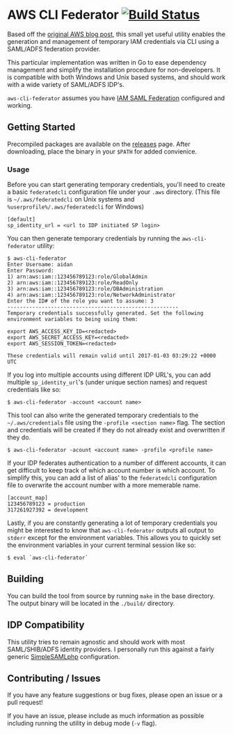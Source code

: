 # AWS CLI Federator [![Build Status](https://travis-ci.org/aidan-/aws-cli-federator.svg?branch=master)](https://travis-ci.org/aidan-/aws-cli-federator)
Based off the [original AWS blog post](https://blogs.aws.amazon.com/security/post/Tx1LDN0UBGJJ26Q/How-to-Implement-Federated-API-and-CLI-Access-Using-SAML-2-0-and-AD-FS), this small yet useful utility enables the generation and management of temporary IAM credentials via CLI using a SAML/ADFS federation provider.

This particular implementation was written in Go to ease dependency management and simplify the installation procedure for non-developers.  It is compatible with both Windows and Unix based systems, and should work with a wide variety of SAML/ADFS IDP's.

`aws-cli-federator` assumes you have [IAM SAML Federation](http://docs.aws.amazon.com/IAM/latest/UserGuide/id_roles_providers_enable-console-saml.html) configured and working.  

## Getting Started
Precompiled packages are available on the [releases](https://github.com/aidan-/aws-cli-federator/releases) page.  After downloading, place the binary in your `$PATH` for added convienice.

### Usage
Before you can start generating temporary credentials, you'll need to create a basic `federatedcli` configuration file under your `.aws` directory. (This file is `~/.aws/federatedcli` on Unix systems and `%userprofile%/.aws/federatedcli` for Windows) 
```
[default]
sp_identity_url = <url to IDP initiated SP login>
```

You can then generate temporary credentials by running the `aws-cli-federator` utility:

```
$ aws-cli-federator
Enter Username: aidan
Enter Password:
1) arn:aws:iam::123456789123:role/GlobalAdmin
2) arn:aws:iam::123456789123:role/ReadOnly
3) arn:aws:iam::123456789123:role/DBAdministration
4) arn:aws:iam::123456789123:role/NetworkAdministrator
Enter the ID# of the role you want to assume: 3
-------------------------------------------------------
Temporary credentials successfully generated. Set the following environment variables to being using them:

export AWS_ACCESS_KEY_ID=<redacted>
export AWS_SECRET_ACCESS_KEY=<redacted>
export AWS_SESSION_TOKEN=<redacted>

These credentials will remain valid until 2017-01-03 03:29:22 +0000 UTC
```

If you log into multiple accounts using different IDP URL's, you can add multiple `sp_identity_url`'s (under unique section names) and request credentials like so:

```
$ aws-cli-federator -account <account name>
```

This tool can also write the generated temporary credentials to the `~/.aws/credentials` file using the `-profile <section name>` flag.  The section and credentials will be created if they do not already exist and overwritten if they do.

```
$ aws-cli-federator -acount <account name> -profile <profile name>
```

If your IDP federates authentication to a number of different accounts, it can get difficult to keep track of which account number is which account.  To simplify this, you can add a list of alias' to the `federatedcli` configuration file to overwrite the account number with a more memerable name.

```
[account_map]
123456789123 = production
317261927392 = development
```

Lastly, if you are constantly generating a lot of temporary credentials you might be interested to know that `aws-cli-federator` outputs all output to `stderr` except for the environment variables.  This allows you to quickly set the environment variables in your current terminal session like so:

```
$ eval `aws-cli-federator`
```

## Building
You can build the tool from source by running `make` in the base directory.  The output binary will be located in the `./build/` directory.

## IDP Compatibility
This utility tries to remain agnostic and should work with most SAML/SHIB/ADFS identity providers.  I personally run this against a fairly generic [SimpleSAMLphp](https://simplesamlphp.org/) configuration.

## Contributing / Issues
If you have any feature suggestions or bug fixes, please open an issue or a pull request! 

If you have an issue, please include as much information as possible including running the utility in debug mode (`-v` flag).